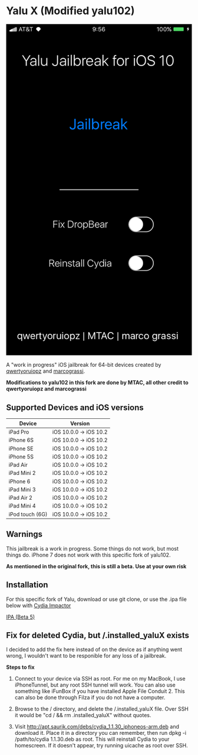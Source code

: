 # Yalu X (Modified yalu102)

<p align="center">
  <img src="https://github.com/MTAC-Research/Yalu-X/blob/master/Images/Screenshot.PNG" alt="Screenshot"/>
</p>

A "work in progress" iOS jailbreak for 64-bit devices created by [qwertyoruiopz](https://twitter.com/qwertyoruiopz) and [marcograssi](marcograss).

**Modifications to yalu102 in this fork are done by MTAC, all other credit to qwertyoruiopz and marcograssi**

## Supported Devices and iOS versions

| Device | Version |
|---------|----------|
| iPad Pro  | iOS 10.0.0 -> iOS 10.2 |
| iPhone 6S  | iOS 10.0.0 -> iOS 10.2 |
| iPhone SE  | iOS 10.0.0 -> iOS 10.2 |
| iPhone 5S  | iOS 10.0.0 -> iOS 10.2 |
| iPad Air| iOS 10.0.0 -> iOS 10.2 |
| iPad Mini 2| iOS 10.0.0 -> iOS 10.2 |
| iPhone 6  | iOS 10.0.0 -> iOS 10.2 |
| iPad Mini 3| iOS 10.0.0 -> iOS 10.2 |
| iPad Air 2| iOS 10.0.0 -> iOS 10.2 |
| iPad Mini 4 | iOS 10.0.0 -> iOS 10.2 |
| iPod touch (6G)  | iOS 10.0.0 -> iOS 10.2 |

## Warnings

This jailbreak is a work in progress. Some things do not work, but most things do. iPhone 7 does not work with this specific fork of yalu102.

**As mentioned in the original fork, this is still a beta. Use at your own risk**

## Installation

For this specific fork of Yalu, download or use git clone, or use the .ipa file below with [Cydia Impactor](http://www.cydiaimpactor.com/)

[IPA (Beta 5)](https://github.com/MTAC-Research/Yalu-X/raw/master/IPA/Yalu%20X%20Beta%205.ipa)

## Fix for deleted Cydia, but /.installed_yaluX exists

I decided to add the fix here instead of on the device as if anything went wrong, I wouldn't want to be responible for any loss of a jailbreak.

**Steps to fix**

1. Connect to your device via SSH as root. For me on my MacBook, I use iPhoneTunnel, but any root SSH tunnel will work. You can also use something like iFunBox if you have installed Apple File Conduit 2. This can also be done through Filza if you do not have a computer. 

2. Browse to the / directory, and delete the /.installed_yaluX file. Over SSH it would be "cd / && rm .installed_yaluX" without quotes.

3. Visit http://apt.saurik.com/debs/cydia_1.1.30_iphoneos-arm.deb and download it. Place it in a directory you can remember, then run dpkg -i /path/to/cydia 1.1.30.deb as root. This will reinstall Cydia to your homescreen. If it doesn't appear, try running uicache as root over SSH. 
